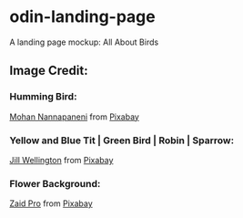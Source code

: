 # odin-landing-page

A landing page mockup: All About Birds

## Image Credit:

### Humming Bird:

[Mohan Nannapaneni](https://pixabay.com/users/mohann-8137807/?utm_source=link-attribution&utm_medium=referral&utm_campaign=image&utm_content=8013214) from [Pixabay](https://pixabay.com//?utm_source=link-attribution&utm_medium=referral&utm_campaign=image&utm_content=8013214)

### Yellow and Blue Tit | Green Bird | Robin | Sparrow:

[Jill Wellington](https://pixabay.com/users/jillwellington-334088/?utm_source=link-attribution&utm_medium=referral&utm_campaign=image&utm_content=2295434) from [Pixabay](https://pixabay.com//?utm_source=link-attribution&utm_medium=referral&utm_campaign=image&utm_content=2295434)

### Flower Background:

[Zaid Pro](https://pixabay.com/users/zaidoopro-10396895/?utm_source=link-attribution&utm_medium=referral&utm_campaign=image&utm_content=4447480) from [Pixabay](https://pixabay.com//?utm_source=link-attribution&utm_medium=referral&utm_campaign=image&utm_content=4447480)
